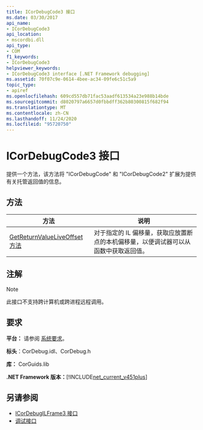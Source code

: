 ```yaml
---
title: ICorDebugCode3 接口
ms.date: 03/30/2017
api_name:
- ICorDebugCode3
api_location:
- mscordbi.dll
api_type:
- COM
f1_keywords:
- ICorDebugCode3
helpviewer_keywords:
- ICorDebugCode3 interface [.NET Framework debugging]
ms.assetid: 70f07c9e-0614-4bee-ac34-09fe6c51c5a9
topic_type:
- apiref
ms.openlocfilehash: 609cd557db71fac53aadf613534a23e988b14bde
ms.sourcegitcommit: d8020797a6657d0fbbdff362b80300815f682f94
ms.translationtype: MT
ms.contentlocale: zh-CN
ms.lasthandoff: 11/24/2020
ms.locfileid: "95720750"
---
```

# <a name="icordebugcode3-interface"></a>ICorDebugCode3 接口

提供一个方法，该方法将 "ICorDebugCode" 和 "ICorDebugCode2" 扩展为提供有关托管返回值的信息。  
  
## <a name="methods"></a>方法  
  
|方法|说明|  
|------------|-----------------|  
|[GetReturnValueLiveOffset 方法](icordebugcode3-getreturnvalueliveoffset-method.md)|对于指定的 IL 偏移量，获取应放置断点的本机偏移量，以便调试器可以从函数中获取返回值。|  
  
## <a name="remarks"></a>注解  
  
> [!NOTE]
> 此接口不支持跨计算机或跨进程远程调用。  
  
## <a name="requirements"></a>要求  

 **平台：** 请参阅 [系统要求](../../get-started/system-requirements.md)。  
  
 **标头**：CorDebug.idl、CorDebug.h  
  
 **库：** CorGuids.lib  
  
 **.NET Framework 版本：**[!INCLUDE[net_current_v451plus](../../../../includes/net-current-v451plus-md.md)]  
  
## <a name="see-also"></a>另请参阅

- [ICorDebugILFrame3 接口](icordebugilframe3-interface.md)
- [调试接口](debugging-interfaces.md)
